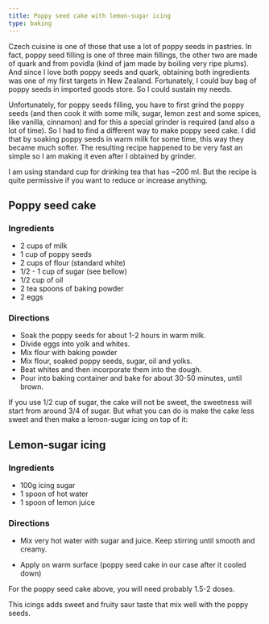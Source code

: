 ```yaml
---
title: Poppy seed cake with lemon-sugar icing
type: baking
---
```


Czech cuisine is one of those that use a lot of poppy seeds in pastries. In fact, poppy seed filling is one of three main fillings, the other two are made of quark and from povidla (kind of jam made by boiling very ripe plums). And since I love both poppy seeds and quark, obtaining both ingredients was one of my first targets in New Zealand. Fortunately, I could buy bag of poppy seeds in imported goods store. So I could sustain my needs.

Unfortunately, for poppy seeds filling, you have to first grind the poppy seeds (and then cook it with some milk, sugar, lemon zest and some spices, like vanilla, cinnamon) and for this a special grinder is required (and also a lot of time). So I had to find a different way to make poppy seed cake. I did that by soaking poppy seeds in warm milk for some time, this way they became much softer. The resulting recipe happened to be very fast an simple so I am making it even after I obtained by grinder.

I am using standard cup for drinking tea that has ~200 ml. But the recipe is quite permissive if you want to reduce or increase anything.

## Poppy seed cake

### Ingredients

* 2 cups of milk
* 1 cup of poppy seeds
* 2 cups of flour (standard white)
* 1/2 - 1 cup of sugar (see bellow)
* 1/2 cup of oil
* 2 tea spoons of baking powder
* 2 eggs

### Directions

* Soak the poppy seeds for about 1-2 hours in warm milk.
* Divide eggs into yolk and whites.
* Mix flour with baking powder
* Mix flour, soaked poppy seeds, sugar, oil and yolks.
* Beat whites and then incorporate them into the dough.
* Pour into baking container and bake for about 30-50 minutes, until brown.

If you use 1/2 cup of sugar, the cake will not be sweet, the sweetness will start from around 3/4 of sugar. But what you can do is make the cake less sweet and then make a lemon-sugar icing on top of it:

## Lemon-sugar icing 

### Ingredients

* 100g icing sugar
* 1 spoon of hot water
* 1 spoon of lemon juice

### Directions

* Mix very hot water with sugar and juice. Keep stirring until smooth and creamy.

* Apply on warm surface (poppy seed cake in our case after it cooled down)

For the poppy seed cake above, you will need probably 1.5-2 doses.

This icings adds sweet and fruity saur taste that mix well with the poppy seeds.
